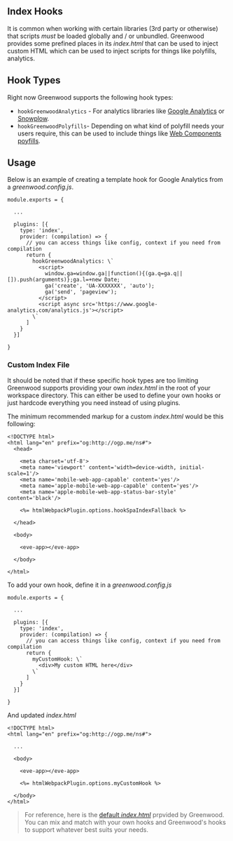 ## Index Hooks

It is common when working with certain libraries (3rd party or otherwise) that scripts _must_ be loaded globally and / or unbundled.  Greenwood provides some prefined places in its _index.html_ that can be used to inject custom HTML which can be used to inject scripts for things like polyfills, analytics.

## Hook Types
Right now Greenwood supports the following hook types:
- `hookGreenwoodAnalytics` - For analytics libraries like [Google Analytics](https://developers.google.com/analytics/devguides/collection/analyticsjs/) or [Snowplow](https://snowplowanalytics.com/).
- `hookGreenwoodPolyfills`- Depending on what kind of polyfill needs your users require, this can be used to include things like [Web Components poyfills](https://www.webcomponents.org/polyfills).


## Usage
Below is an example of creating a template hook for Google Analytics from a _greenwood.config.js_.
```render javascript
module.exports = {

  ...
  
  plugins: [{
    type: 'index',
    provider: (compilation) => {
      // you can access things like config, context if you need from compilation
      return {
        hookGreenwoodAnalytics: \`
          <script>
            window.ga=window.ga||function(){(ga.q=ga.q||[]).push(arguments)};ga.l=+new Date;
            ga('create', 'UA-XXXXXXX', 'auto');
            ga('send', 'pageview');
          </script>
          <script async src='https://www.google-analytics.com/analytics.js'></script>
        \`
      ]
    }
  }]

}
```

### Custom Index File
It should be noted that if these specific hook types are too limiting Greenwood supports providing your own _index.html_ in the root of your workspace directory.  This can either be used to define your own hooks or just hardcode everything you need instead of using plugins.  

The minimum recommended markup for a custom _index.html_ would be this following:
```render html
<!DOCTYPE html>
<html lang="en" prefix="og:http://ogp.me/ns#">
  <head>

    <meta charset='utf-8'>
    <meta name='viewport' content='width=device-width, initial-scale=1'/>
    <meta name='mobile-web-app-capable' content='yes'/>
    <meta name='apple-mobile-web-app-capable' content='yes'/>
    <meta name='apple-mobile-web-app-status-bar-style' content='black'/>

    <%= htmlWebpackPlugin.options.hookSpaIndexFallback %>

  </head>

  <body>
  
    <eve-app></eve-app>

  </body>
  
</html>
```

To add your own hook, define it in a _greenwood.config.js_
```render javascript
module.exports = {

  ...
  
  plugins: [{
    type: 'index',
    provider: (compilation) => {
      // you can access things like config, context if you need from compilation
      return {
        myCustomHook: \`
          <div>My custom HTML here</div>
        \`
      ]
    }
  }]

}
```


And updated _index.html_
```render html
<!DOCTYPE html>
<html lang="en" prefix="og:http://ogp.me/ns#">

  ...

  <body>
  
    <eve-app></eve-app>

    <%= htmlWebpackPlugin.options.myCustomHook %>

  </body>
</html>
```

> For reference, here is the [default _index.html_](https://github.com/ProjectEvergreen/greenwood/blob/master/packages/cli/src/templates/index.html) prpvided by Greenwood.  You can mix and match with your own hooks and Greenwood's hooks to support whatever best suits your needs.
